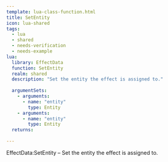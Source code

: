 ```yaml
---
template: lua-class-function.html
title: SetEntity
icon: lua-shared
tags:
  - lua
  - shared
  - needs-verification
  - needs-example
lua:
  library: EffectData
  function: SetEntity
  realm: shared
  description: "Set the entity the effect is assigned to."
  
  argumentSets:
    - arguments:
      - name: "entity"
        type: Entity
    - arguments:
      - name: "entity"
        type: Entity
  returns:
    
---
```


<div class="lua__search__keywords">
EffectData:SetEntity &#x2013; Set the entity the effect is assigned to.
</div>
